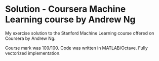 # Solution - Coursera Machine Learning course by Andrew Ng

My exercise solution to the Stanford Machine Learning course offered on Coursera by Andrew Ng.

Course mark was 100/100. Code was written in MATLAB/Octave. Fully vectorized implementation.
